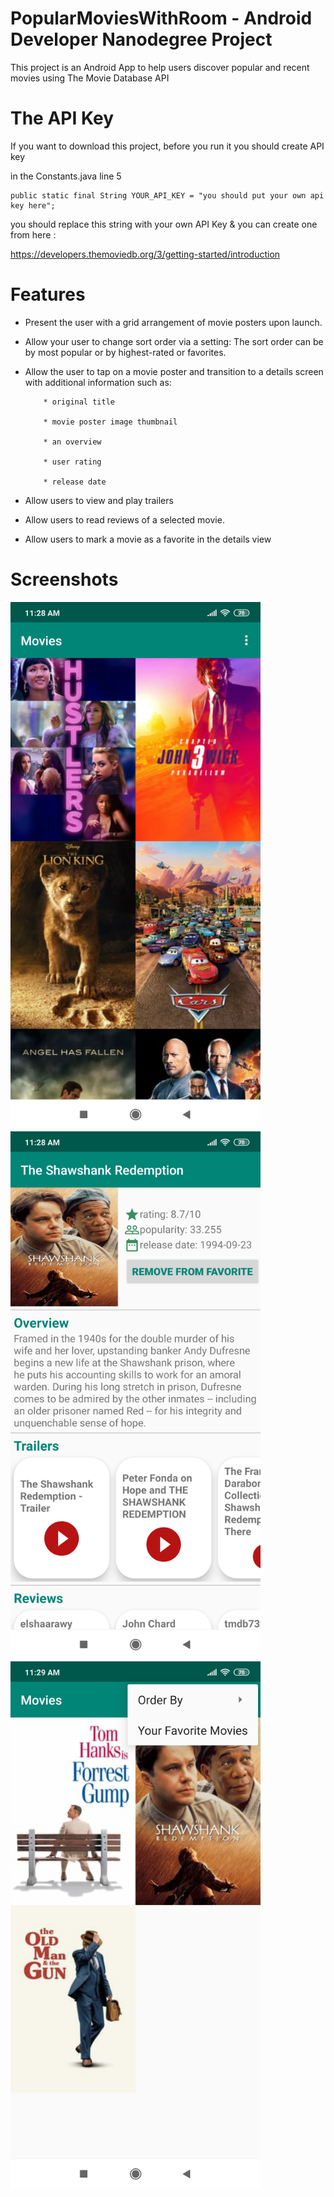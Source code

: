 # PopularMoviesWithRoom - Android Developer Nanodegree Project
This project is an Android App to help users discover popular and recent movies using The Movie Database API 

# The API Key 

If you want to download this project, before you run it you should create API key

in the Constants.java line 5

    public static final String YOUR_API_KEY = "you should put your own api key here";
    
you should replace this string with your own API Key & you can create one from here :

https://developers.themoviedb.org/3/getting-started/introduction

# Features

* Present the user with a grid arrangement of movie posters upon launch.
* Allow your user to change sort order via a setting:
     The sort order can be by most popular or by highest-rated or favorites.
* Allow the user to tap on a movie poster and transition to a details screen with additional information such as:

          * original title
          
          * movie poster image thumbnail
          
          * an overview 
          
          * user rating 
          
          * release date
* Allow users to view and play trailers  
* Allow users to read reviews of a selected movie.
* Allow users to mark a movie as a favorite in the details view

# Screenshots

<img src="ScreenShots/MainActivity.png" width="400">
<img src="ScreenShots/MovieDetailsActivity.png" width="400">
<img src="ScreenShots/MainAcivityMenu.png" width="400">
